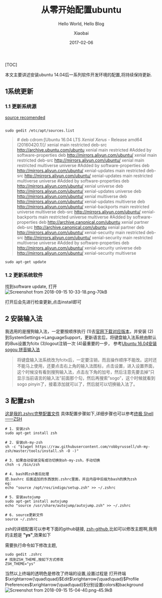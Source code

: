 ﻿---
layout:     post   				    # 使用的布局（不需要改）
title:      从零开始配置ubuntu    	# 标题 
subtitle:   Hello World, Hello Blog #副标题
date:       2017-02-06 				# 时间
author:     Xiaobai					# 作者
header-img: img/post-bg-2015.jpg 	#这篇文章标题背景图片
catalog: true 						# 是否归档
tags:								#标签
    - linux工具
---


[TOC]

本文主要讲述安装ubuntu 14.04后一系列软件开发环境的配置,将持续保持更新.

##  1系统更新
### 1.1 更新系统源
[source recomended][1]
```

sudo gedit /etc/apt/sources.list
```
>\# deb cdrom:[Ubuntu 16.04 LTS _Xenial Xerus_ - Release amd64 (20160420.1)]/ xenial main restricted
deb-src http://archive.ubuntu.com/ubuntu xenial main restricted #Added by software-properties
deb http://mirrors.aliyun.com/ubuntu/ xenial main restricted
deb-src http://mirrors.aliyun.com/ubuntu/ xenial main restricted multiverse universe #Added by software-properties
deb http://mirrors.aliyun.com/ubuntu/ xenial-updates main restricted
deb-src http://mirrors.aliyun.com/ubuntu/ xenial-updates main restricted multiverse universe #Added by software-properties
deb http://mirrors.aliyun.com/ubuntu/ xenial universe
deb http://mirrors.aliyun.com/ubuntu/ xenial-updates universe
deb http://mirrors.aliyun.com/ubuntu/ xenial multiverse
deb http://mirrors.aliyun.com/ubuntu/ xenial-updates multiverse
deb http://mirrors.aliyun.com/ubuntu/ xenial-backports main restricted universe multiverse
deb-src http://mirrors.aliyun.com/ubuntu/ xenial-backports main restricted universe multiverse #Added by software-properties
deb http://archive.canonical.com/ubuntu xenial partner
deb-src http://archive.canonical.com/ubuntu xenial partner
deb http://mirrors.aliyun.com/ubuntu/ xenial-security main restricted
deb-src http://mirrors.aliyun.com/ubuntu/ xenial-security main restricted multiverse universe #Added by software-properties
deb http://mirrors.aliyun.com/ubuntu/ xenial-security universe
deb http://mirrors.aliyun.com/ubuntu/ xenial-security multiverse
```
sudo apt-get update
```

### 1.2 更新系统软件
找到software update, 打开
![Screenshot from 2018-09-15 10-33-18.png-70kB][2]

打开后会先进行检查更新,点击install即可

## 2 安装输入法
我选用的是搜狗输入法，一定要按顺序执行
(1)去[官网下载对应版本](https://pinyin.sogou.com/linux/?r=pinyin)，并安装
(2)到SystemSettings->LanguageSupport，更新语言后，将键盘输入法系统由默认的iBus设置为fcitx
(3)logout注销一次
(4)最重要的一步，
参考[Ubuntu 16.04安装sogou 拼音输入法](http://blog.csdn.net/ljheee/article/details/52966456)
>将键盘输入法系统改为fcitx后，一定要注销，而且操作顺序不能改。这时还不能马上使用，还要点击右上角的输入法图标，点击设置，进入设置界面，这个时候没有看到搜狗输入法，点击左下角的加号，然后注意先要去掉”只显示当前语言的输入法”前面那个勾，然后再搜索”sogo”，这个时候就看到sogo pinyin了，接着添加就可以了，然后就可以切换输入法了。


## 3 配置zsh
[这是我的.zshrc完整配置文件](https://github.com/lisilin013/linux_software_tools_notes/blob/master/oh-my-zsh/zshrc) 
具体配置步骤如下,详细步骤也可以参考[终极 Shell——ZSH](https://zhuanlan.zhihu.com/p/19556676?columnSlug=mactalk)
```
# 1. 安装zsh
sudo apt-get install zsh

# 2. 安装oh-my-zsh
sh -c "$(wget https://raw.githubusercontent.com/robbyrussell/oh-my-zsh/master/tools/install.sh -O -)"

# 3. 如果自动安装没有成功切换到oh-my-zsh，手动切换
chsh -s /bin/zsh

# 4. bash转zsh善后处理
把.bashrc 后面追加的东西放到.zshrc里面，并且内容中后缀为bash的换为zsh
eg:
echo "source /opt/ros/indigo/setup.zsh" >> ~/.zshrc

# 5. 安装autojump
sudo apt-get install autojump
echo "source /usr/share/autojump/autojump.zsh" >> ~/.zshrc

# 6. source更新文件
source ~/.zshrc
```
zsh的详细配置可以参考下面的github链接, [zsh-github](https://github.com/robbyrussell/oh-my-zsh),比如可以修改主题啊,我用的主题是 **"ys"**,效果如下

需要执行命令如下修改主题,
```
sudo gedit .zshrc
# 找到ZSH_THEME,按如下方式修改
ZSH_THEME="ys"
```
当然以上终端的透明色是修改了终端的设置,设置过程是
打开终端$\xrightarrow{\quad\quad}$Edit$\xrightarrow{\quad\quad}$Profile Preferences$\xrightarrow{\quad\quad}$分别设置colors和background
![Screenshot from 2018-09-15 15-04-40.png-45.9kB][3]


  [1]: https://mirrors.tuna.tsinghua.edu.cn/help/ubuntu/
  [2]: http://static.zybuluo.com/iStarLee/psfp05kc9wzago15esvitgqv/Screenshot%20from%202018-09-15%2010-33-18.png
  [3]: http://static.zybuluo.com/iStarLee/77cg6rsdfaal0o2d6yvd2sk3/Screenshot%20from%202018-09-15%2015-04-40.png